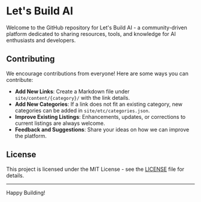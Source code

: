 # Let's Build AI

Welcome to the GitHub repository for Let's Build AI - a community-driven platform dedicated to sharing resources, tools, and knowledge for AI enthusiasts and developers. 

## Contributing

We encourage contributions from everyone! Here are some ways you can contribute:

- **Add New Links**: Create a Markdown file under `site/content/{category}/` with the link details.
- **Add New Categories**: If a link does not fit an existing category, new categories can be added in `site/etc/categories.json`.
- **Improve Existing Listings**: Enhancements, updates, or corrections to current listings are always welcome.
- **Feedback and Suggestions**: Share your ideas on how we can improve the platform.

## License

This project is licensed under the MIT License - see the [LICENSE](LICENSE) file for details.

---

Happy Building!
